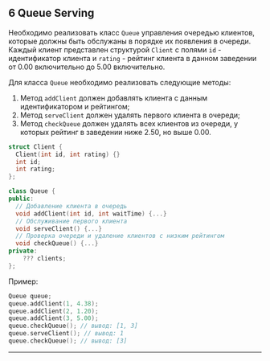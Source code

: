## 6 Queue Serving

Необходимо реализовать класс `Queue` управления очередью клиентов, которые должны быть обслужаны в порядке их появления в очереди. Каждый клиент представлен структурой `Client` с полями `id` - идентификатор клиента и `rating` - рейтинг клиента в данном заведении от 0.00 включительно до 5.00 включительно.

Для класса `Queue` необходимо реализовать следующие методы:

1. Метод `addClient` должен добавлять клиента с данным идентификатором и рейтингом;
2. Метод `serveClient` должен удалять первого клиента в очереди;
3. Метод `checkQueue` должен удалять всех клиентов из очереди, у которых рейтинг в заведении ниже 2.50, но выше 0.00.

```C++
struct Client {
  Client(int id, int rating) {}
  int id;
  int rating;
};

class Queue {
public:
  // Добавление клиента в очередь
  void addClient(int id, int waitTime) {...}
  // Обслуживание первого клиента
  void serveClient() {...}
  // Проверка очереди и удаление клиентов с низким рейтингом
  void checkQueue() {...}
private:
    ??? clients;
};
```

Пример:
```C++
Queue queue;
queue.addClient(1, 4.38);
queue.addClient(2, 1.20);
queue.addClient(3, 5.00);
queue.checkQueue(); // вывод: [1, 3]
queue.serveClient(); // вывод: 1
queue.checkQueue(); // вывод: [3]
```
---

